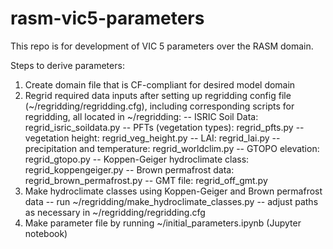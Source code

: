# rasm-vic5-parameters
This repo is for development of VIC 5 parameters over the RASM domain. 

Steps to derive parameters: 
1. Create domain file that is CF-compliant for desired model domain
2. Regrid required data inputs after setting up regridding config file (~/regridding/regridding.cfg), 
including corresponding scripts for regridding, all located in ~/regridding: 
	-- ISRIC Soil Data: regrid_isric_soildata.py 
	-- PFTs (vegetation types): regrid_pfts.py
	-- vegetation height: regrid_veg_height.py 
	-- LAI: regrid_lai.py 
	-- precipitation and temperature: regrid_worldclim.py
	-- GTOPO elevation: regrid_gtopo.py 
	-- Koppen-Geiger hydroclimate class: regrid_koppengeiger.py 
	-- Brown permafrost data: regrid_brown_permafrost.py
	-- GMT file: regrid_off_gmt.py
3. Make hydroclimate classes using Koppen-Geiger and Brown permafrost data
	-- run ~/regridding/make_hydroclimate_classes.py 
	-- adjust paths as necessary in ~/regridding/regridding.cfg
4. Make parameter file by running ~/initial_parameters.ipynb (Jupyter notebook) 
